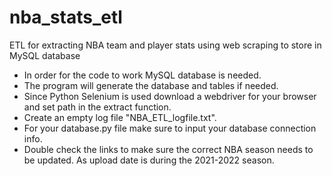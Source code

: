 # nba_stats_etl
ETL for extracting NBA team and player stats using web scraping to store in MySQL database

- In order for the code to work MySQL database is needed. 
- The program will generate the database and tables if needed. 
- Since Python Selenium is used download a webdriver for your browser and set path in the extract function. 
- Create an empty log file "NBA_ETL_logfile.txt". 
- For your database.py file make sure to input your database connection info. 
- Double check the links to make sure the correct NBA season needs to be updated. As upload date is during the 2021-2022 season.
